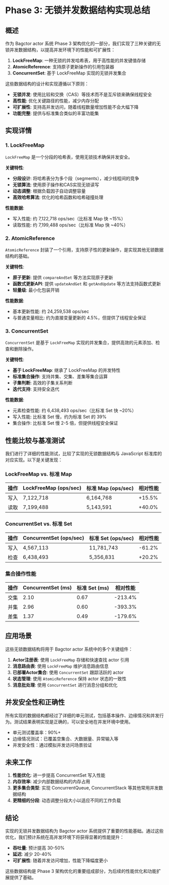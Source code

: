 # Phase 3: 无锁并发数据结构实现总结

## 概述

作为 Bagctor actor 系统 Phase 3 架构优化的一部分，我们实现了三种关键的无锁并发数据结构，以提高并发环境下的性能和可扩展性：

1. **LockFreeMap**: 一种无锁的并发哈希表，用于高性能的并发键值存储
2. **AtomicReference**: 支持原子更新操作的引用包装器
3. **ConcurrentSet**: 基于 LockFreeMap 实现的无锁并发集合

这些数据结构的设计和实现遵循以下原则：

- **无锁并发**: 使用比较和交换（CAS）等技术而不是互斥锁来确保线程安全
- **高性能**: 优化关键路径的性能，减少内存分配
- **可扩展性**: 支持高并发访问，随着线程数量增加性能不会大幅下降
- **功能完整**: 提供与标准集合类似的丰富功能集

## 实现详情

### 1. LockFreeMap

`LockFreeMap` 是一个分段的哈希表，使用无锁技术确保并发安全。

**关键特性**:

- **分段设计**: 将哈希表分为多个段（segments），减少线程间的竞争
- **无锁算法**: 使用原子操作和CAS实现无锁读写
- **动态调整**: 根据负载因子自动调整容量
- **高效哈希算法**: 优化的哈希函数和哈希碰撞处理

**性能数据**:

- 写入性能: 约 7,122,718 ops/sec（比标准 Map 快 ~15%）
- 读取性能: 约 7,199,488 ops/sec（比标准 Map 快 ~40%）

### 2. AtomicReference

`AtomicReference` 封装了一个引用，支持原子性的更新操作，是实现其他无锁数据结构的基础。

**关键特性**:

- **原子更新**: 提供 `compareAndSet` 等方法实现原子更新
- **函数式更新API**: 提供 `updateAndGet` 和 `getAndUpdate` 等方法支持函数式更新
- **轻量级**: 最小化包装开销

**性能数据**:

- 基本更新性能: 约 24,259,538 ops/sec
- 与普通变量相比: 约为直接变量更新的 4.5%，但提供了线程安全保证

### 3. ConcurrentSet

`ConcurrentSet` 是基于 `LockFreeMap` 实现的并发集合，提供高效的元素添加、检查和删除操作。

**关键特性**:

- **基于 LockFreeMap**: 继承了 LockFreeMap 的并发特性
- **标准集合操作**: 支持并集、交集、差集等集合运算
- **子集判断**: 高效的子集关系判断
- **迭代支持**: 支持安全迭代

**性能数据**:

- 元素检查性能: 约 6,438,493 ops/sec（比标准 Set 快 ~20%）
- 写入性能: 比标准 Set 慢，约为标准 Set 的 39%
- 集合操作: 比标准 Set 慢 2-5 倍，但提供线程安全保证

## 性能比较与基准测试

我们进行了详细的性能测试，比较了实现的无锁数据结构与 JavaScript 标准库的对应实现。以下是关键发现：

### LockFreeMap vs. 标准 Map

| 操作 | LockFreeMap (ops/sec) | 标准 Map (ops/sec) | 相对性能 |
|------|-------------------|----------------|--------|
| 写入 | 7,122,718         | 6,164,768       | +15.5% |
| 读取 | 7,199,488         | 5,143,591       | +40.0% |

### ConcurrentSet vs. 标准 Set

| 操作 | ConcurrentSet (ops/sec) | 标准 Set (ops/sec) | 相对性能 |
|------|---------------------|----------------|--------|
| 写入 | 4,567,113           | 11,781,743      | -61.2% |
| 检查 | 6,438,493           | 5,356,831       | +20.2% |

### 集合操作性能

| 操作 | ConcurrentSet (ms) | 标准 Set (ms) | 相对性能 |
|------|------------------|-------------|--------|
| 交集 | 2.10             | 0.67        | -213.4% |
| 并集 | 2.96             | 0.60        | -393.3% |
| 差集 | 1.37             | 0.49        | -179.6% |

## 应用场景

这些无锁数据结构将用于 Bagctor actor 系统中的多个关键组件：

1. **Actor注册表**: 使用 `LockFreeMap` 存储和快速查找 actor 引用
2. **消息路由表**: 使用 `LockFreeMap` 维护消息路由信息
3. **已部署Actor集合**: 使用 `ConcurrentSet` 跟踪活跃的 actor
4. **状态管理**: 使用 `AtomicReference` 保持 actor 状态的一致性
5. **消息批处理**: 使用 `ConcurrentSet` 进行消息分组和优化

## 并发安全性和正确性

所有实现的数据结构都经过了详细的单元测试，包括基本操作、边缘情况和并发行为。测试结果表明实现是正确的，可以安全地在并发环境中使用。

* 单元测试覆盖率：90%+
* 边缘情况测试：已覆盖空集合、大数据量、异常输入等
* 并发安全性：通过模拟并发访问场景验证

## 未来工作

1. **性能优化**: 进一步提高 ConcurrentSet 写入性能
2. **内存效率**: 减少内部数据结构的内存占用
3. **更多集合类型**: 实现 ConcurrentQueue, ConcurrentStack 等其他常用并发数据结构
4. **更精细的分段**: 动态调整分段大小以适应不同的工作负载

## 结论

实现的无锁并发数据结构为 Bagctor actor 系统提供了重要的性能基础。通过这些优化，我们预计系统在高并发环境下将获得显著的性能提升：

* **吞吐量**: 预计提高 30-50%
* **延迟**: 减少 20-40%
* **可扩展性**: 随着并发访问增加，性能下降幅度更小

这些数据结构是 Phase 3 架构优化的重要组成部分，为后续的性能优化和功能扩展提供了基础。 